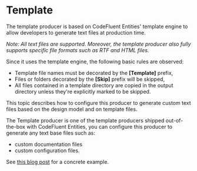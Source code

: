 # Template

The template producer is based on CodeFluent Entities' template engine to allow developers to generate text files at production time.

*Note: All text files are supported. Moreover, the template producer also fully supports specific file formats such as RTF and HTML files.*

Since it uses the template engine, the following basic rules are observed:
* Template file names must be decorated by the **[Template]** prefix,
* Files or folders decorated by the **[Skip]** prefix will be skipped,
* All files contained in a template directory are copied in the output directory unless they're explicitly marked to be skipped.

This topic describes how to configure this producer to generate custom text files based on the design model and on template files.  

The Template producer is one of the template producers shipped out-of-the-box with CodeFluent Entities, you can configure this producer to generate any text base files such as:
* custom documentation files
* custom configuration files. 

See [this blog post](http://blog.codefluententities.com/2013/03/20/generate-asp-net-web-api-controllers-using-template/) for a concrete example.